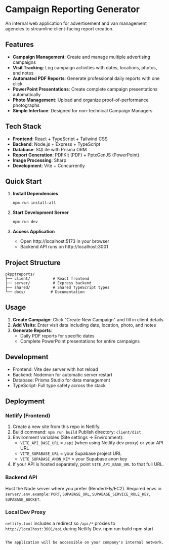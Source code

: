 # Campaign Reporting Generator

An internal web application for advertisement and van management agencies to streamline client-facing report creation.

## Features

- **Campaign Management**: Create and manage multiple advertising campaigns
- **Visit Tracking**: Log campaign activities with dates, locations, photos, and notes
- **Automated PDF Reports**: Generate professional daily reports with one click
- **PowerPoint Presentations**: Create complete campaign presentations automatically
- **Photo Management**: Upload and organize proof-of-performance photographs
- **Simple Interface**: Designed for non-technical Campaign Managers

## Tech Stack

- **Frontend**: React + TypeScript + Tailwind CSS
- **Backend**: Node.js + Express + TypeScript
- **Database**: SQLite with Prisma ORM
- **Report Generation**: PDFKit (PDF) + PptxGenJS (PowerPoint)
- **Image Processing**: Sharp
- **Development**: Vite + Concurrently

## Quick Start

1. **Install Dependencies**
   ```bash
   npm run install:all
   ```

2. **Start Development Server**
   ```bash
   npm run dev
   ```

3. **Access Application**
   - Open http://localhost:5173 in your browser
   - Backend API runs on http://localhost:3001

## Project Structure

```
pkpptreports/
├── client/          # React frontend
├── server/          # Express backend
├── shared/          # Shared TypeScript types
└── docs/           # Documentation
```

## Usage

1. **Create Campaign**: Click "Create New Campaign" and fill in client details
2. **Add Visits**: Enter visit data including date, location, photo, and notes
3. **Generate Reports**: 
   - Daily PDF reports for specific dates
   - Complete PowerPoint presentations for entire campaigns

## Development

- Frontend: Vite dev server with hot reload
- Backend: Nodemon for automatic server restart
- Database: Prisma Studio for data management
- TypeScript: Full type safety across the stack

## Deployment

### Netlify (Frontend)
1) Create a new site from this repo in Netlify.
2) Build command: `npm run build`  Publish directory: `client/dist`
3) Environment variables (Site settings → Environment):
   - `VITE_API_BASE_URL` = `/api` (when using Netlify dev proxy) or your API URL
   - `VITE_SUPABASE_URL` = your Supabase project URL
   - `VITE_SUPABASE_ANON_KEY` = your Supabase anon key
4) If your API is hosted separately, point `VITE_API_BASE_URL` to that full URL.

### Backend API
Host the Node server where you prefer (Render/Fly/EC2). Required envs in `server/.env.example`:
`PORT`, `SUPABASE_URL`, `SUPABASE_SERVICE_ROLE_KEY`, `SUPABASE_BUCKET`.

### Local Dev Proxy
`netlify.toml` includes a redirect so `/api/*` proxies to `http://localhost:3001/api` during Netlify Dev.
npm run build
npm start
```

The application will be accessible on your company's internal network.
